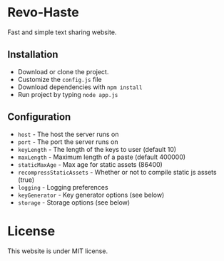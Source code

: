 # Revo-Haste
Fast and simple text sharing website.

## Installation
- Download or clone the project.
- Customize the `config.js` file
- Download dependencies with `npm install`
- Run project by typing `node app.js`

## Configuration
* `host` - The host the server runs on
* `port` - The port the server runs on
* `keyLength` -  The length of the keys to user (default 10)
* `maxLength` - Maximum length of a paste (default 400000)
* `staticMaxAge` - Max age for static assets (86400)
* `recompressStaticAssets` - Whether or not to compile static js assets (true)
* `logging` - Logging preferences
* `keyGenerator` - Key generator options (see below)
* `storage` - Storage options (see below)

# License
This website is under MIT license.
